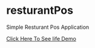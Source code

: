 # resturantPos
Simple Resturant Pos Application

[Click Here To See life Demo](https://ismail-mirza.github.io/resturantPos/)

